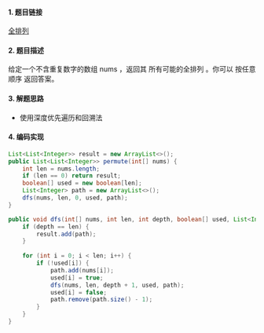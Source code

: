 

#### 1. 题目链接
[全排列](https://leetcode-cn.com/problems/permutations/)

#### 2. 题目描述
给定一个不含重复数字的数组 nums ，返回其 所有可能的全排列 。你可以 按任意顺序 返回答案。

#### 3. 解题思路

* 使用深度优先遍历和回溯法

#### 4. 编码实现
``` java
List<List<Integer>> result = new ArrayList<>();
public List<List<Integer>> permute(int[] nums) {
    int len = nums.length;
    if (len == 0) return result;
    boolean[] used = new boolean[len];
    List<Integer> path = new ArrayList<>();
    dfs(nums, len, 0, used, path);    
}

public void dfs(int[] nums, int len, int depth, boolean[] used, List<Integer> path) {
    if (depth == len) {
        result.add(path);
    }
    
    for (int i = 0; i < len; i++) {
        if (!used[i]) {
            path.add(nums[i]);
            used[i] = true;
            dfs(nums, len, depth + 1, used, path);
            used[i] = false;
            path.remove(path.size() - 1);
        }
    }
}
```
